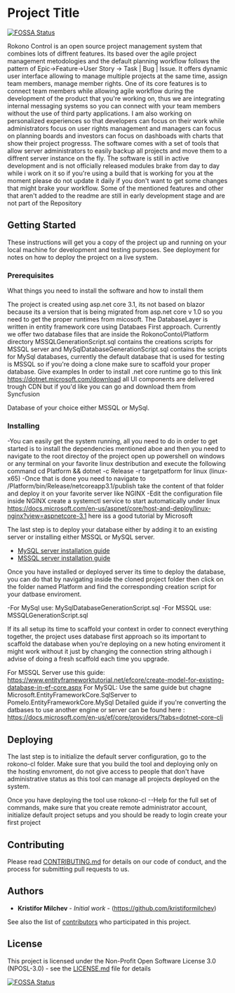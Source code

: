 # Project Title
[![FOSSA Status](https://app.fossa.io/api/projects/git%2Bgithub.com%2FKristiforMilchev%2FRokonoControl.svg?type=shield)](https://app.fossa.io/projects/git%2Bgithub.com%2FKristiforMilchev%2FRokonoControl?ref=badge_shield)


Rokono Control is an open source project management system that combines lots of diffrent features. Its based over the agile project 
management metodologies and the default planning workflow follows the pattern of Epic->Feature->User Story -> Task | Bug | Issue.
It offers dynamic user interface allowing to manage multiple projects at the same time, assign team members, manage member rights.
One of its core features is to connect team members while allowing agile workflow during the development of the product that you're working on,
thus we are integrating internal messaging systems so you can connect with your team members without the use of third party applications. I am also working on personalized
experiences so that developers can focus on their work while administrators focus on user rights management and managers can focus on planning boards and investors can focus on dashboads with charts that show 
their project progresss. The software comes with a set of tools that allow server administrators to easily backup all projects and move them to a diffrent server instance on the fly.
The software is still in active development and is not officially released modules brake from day to day while i work on it so if you're using a build that is working for you
at the moment please do not update it daily if you don't want to get some changes that might brake your workflow. Some of the mentioned features and other that aren't added to the readme
are still in early development stage and are not part of the Repository
## Getting Started

These instructions will get you a copy of the project up and running on your local machine for development and testing purposes. See deployment for notes on how to deploy the project on a live system.

### Prerequisites

What things you need to install the software and how to install them

The project is created using asp.net core 3.1, its not based on blazor because its a version that is being migrated from asp.net core v 1.0 so you need to get the proper runtimes from micosoft.
The DatabaseLayer is written in entity framework core using Databaes First approach.
Currently we offer two database files that are inside the RokonoContol/Platform directory MSSQLGenerationScript.sql contains the creations scripts for MSSQL server
and MySqlDatabaseGenerationScript.sql contains the scripts for MySql databases, currently the default database that is used for testing is MSSQL so if you're doing a clone make sure to scaffold your proper database.
Give examples
In order to install .net core runtime go to this link https://dotnet.microsoft.com/download all UI components are delivered trough CDN but if you'd like you can go and download them from Syncfusion 

Database of your choice either MSSQL or MySql.

### Installing
 
 -You can easily get the system running, all you need to do in order to get started is to install the dependencies mentioned aboe and then you need to navigate to the root directoy of the project
 open up powershell on windows or any terminal on your favorite linux destribution and execute the following command cd Platform && dotnet -c Release -r targetpatform for linux (linux-x65)
 -Once that is done you need to navigate to /Platform/bin/Release/netcoreapp3.1/publish take the content of that folder and deploy it on your favorite server like NGINX 
 -Edit the configuration file inside NGINX create a systemctl service to start automatically under linux https://docs.microsoft.com/en-us/aspnet/core/host-and-deploy/linux-nginx?view=aspnetcore-3.1 here iss a good tutorial by Microsoft

The last step is to deploy your database either by adding it to an existing server or installing either MSSQL or MySQL server. 

- [MySQL server installation guide](https://dev.mysql.com/doc/mysql-installation-excerpt/5.7/en/) 
- [MSSQL server installation guide](https://docs.microsoft.com/en-us/sql/database-engine/install-windows/install-sql-server?view=sql-server-ver15)

Once you have installed or deployed server its time to deploy the database, you can do that by navigating inside the cloned project folder then click on the folder named Platform and find the corresponding creation script for your datbase enviroment. 

-For MySql use: MySqlDatabaseGenerationScript.sql
-For MSSQL use: MSSQLGenerationScript.sql

If its all setup its time to scaffold your context in order to connect everything together, the project uses database first approach so its important to scaffold the database when you're deploying on a new hoting enviroment it might work without it just by changing the connection string although i advise of doing a fresh scaffold each time you upgrade.

For MSSQL Server use this guide: 
https://www.entityframeworktutorial.net/efcore/create-model-for-existing-database-in-ef-core.aspx
For MySQL:
Use the same guide but chagne  Microsoft.EntityFrameworkCore.SqlServer to Pomelo.EntityFrameworkCore.MySql
Detailed guide if you're converting the datbases to use another engine or server can be found here :
https://docs.microsoft.com/en-us/ef/core/providers/?tabs=dotnet-core-cli

## Deploying

The last step is to initialize the default server configuration, go to the rokono-cl folder. Make sure that you build the tool and deploying only on the hosting envroment, do not give access to people that don't have administrative status as this tool can manage all projects deployed on the system.

Once you have deploying the tool use rokono-cl --Help for the full set of commands, make sure that you create remote administrator account, initialize default project setups and you should be ready to login create your first project 

## Contributing

Please read [CONTRIBUTING.md](https://github.com/KristiforMilchev/RokonoControl/blob/master/Contributing.md) for details on our code of conduct, and the process for submitting pull requests to us.

## Authors

* **Kristifor Milchev** - *Initial work* - (https://github.com/kristiformilchev)

See also the  list of [contributors](https://github.com/KristiforMilchev/RokonoControl/blob/master/CODE_OF_CONDUCT.md) who participated in this project.

## License

This project is licensed under the Non-Profit Open Software License 3.0 (NPOSL-3.0) - see the [LICENSE.md](https://github.com/KristiforMilchev/RokonoControl/blob/master/License.md) file for details



[![FOSSA Status](https://app.fossa.io/api/projects/git%2Bgithub.com%2FKristiforMilchev%2FRokonoControl.svg?type=large)](https://app.fossa.io/projects/git%2Bgithub.com%2FKristiforMilchev%2FRokonoControl?ref=badge_large)
